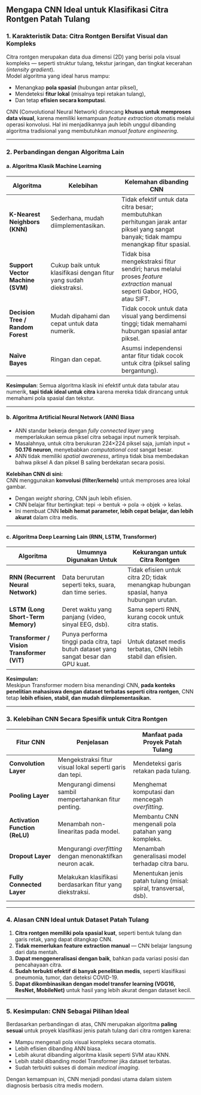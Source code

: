## **Mengapa CNN Ideal untuk Klasifikasi Citra Rontgen Patah Tulang**

### **1. Karakteristik Data: Citra Rontgen Bersifat Visual dan Kompleks**
Citra rontgen merupakan data dua dimensi (2D) yang berisi pola visual kompleks — seperti struktur tulang, tekstur jaringan, dan tingkat kecerahan (_intensity gradient_).  
Model algoritma yang ideal harus mampu:

- Menangkap **pola spasial** (hubungan antar piksel),
- Mendeteksi **fitur lokal** (misalnya tepi retakan tulang),
- Dan tetap **efisien secara komputasi**.

CNN (Convolutional Neural Network) dirancang **khusus untuk memproses data visual**, karena memiliki kemampuan _feature extraction_ otomatis melalui operasi konvolusi. Hal ini menjadikannya jauh lebih unggul dibanding algoritma tradisional yang membutuhkan _manual feature engineering_.

---
### **2. Perbandingan dengan Algoritma Lain**
#### **a. Algoritma Klasik Machine Learning**

| Algoritma                         | Kelebihan                                                         | Kelemahan dibanding CNN                                                                                                                   |
| --------------------------------- | ----------------------------------------------------------------- | ----------------------------------------------------------------------------------------------------------------------------------------- |
| **K-Nearest Neighbors (KNN)**     | Sederhana, mudah diimplementasikan.                               | Tidak efektif untuk data citra besar; membutuhkan perhitungan jarak antar piksel yang sangat banyak; tidak mampu menangkap fitur spasial. |
| **Support Vector Machine (SVM)**  | Cukup baik untuk klasifikasi dengan fitur yang sudah diekstraksi. | Tidak bisa mengekstraksi fitur sendiri; harus melalui proses _feature extraction_ manual seperti Gabor, HOG, atau SIFT.                   |
| **Decision Tree / Random Forest** | Mudah dipahami dan cepat untuk data numerik.                      | Tidak cocok untuk data visual yang berdimensi tinggi; tidak memahami hubungan spasial antar piksel.                                       |
| **Naïve Bayes**                   | Ringan dan cepat.                                                 | Asumsi independensi antar fitur tidak cocok untuk citra (piksel saling bergantung).                                                       |

**Kesimpulan**: Semua algoritma klasik ini efektif untuk data tabular atau numerik, **tapi tidak ideal untuk citra** karena mereka tidak dirancang untuk memahami pola spasial dan tekstur.

---
#### **b. Algoritma Artificial Neural Network (ANN) Biasa**
- ANN standar bekerja dengan _fully connected layer_ yang memperlakukan semua piksel citra sebagai input numerik terpisah.
- Masalahnya, untuk citra berukuran 224×224 piksel saja, jumlah input = **50.176 neuron**, menyebabkan _computational cost_ sangat besar.
- ANN tidak memiliki _spatial awareness_, artinya tidak bisa membedakan bahwa piksel A dan piksel B saling berdekatan secara posisi.    

**Kelebihan CNN di sini:**  
CNN menggunakan **konvolusi (filter/kernels)** untuk memproses area lokal gambar.
- Dengan _weight sharing_, CNN jauh lebih efisien.
- CNN belajar fitur bertingkat: tepi → bentuk → pola → objek → kelas.
- Ini membuat CNN **lebih hemat parameter, lebih cepat belajar, dan lebih akurat** dalam citra medis.
---
#### **c. Algoritma Deep Learning Lain (RNN, LSTM, Transformer)**

| Algoritma                                  | Umumnya Digunakan Untuk                                                              | Kekurangan untuk Citra Rontgen                                                         |
| ------------------------------------------ | ------------------------------------------------------------------------------------ | -------------------------------------------------------------------------------------- |
| **RNN (Recurrent Neural Network)**         | Data berurutan seperti teks, suara, dan time series.                                 | Tidak efisien untuk citra 2D; tidak menangkap hubungan spasial, hanya hubungan urutan. |
| **LSTM (Long Short-Term Memory)**          | Deret waktu yang panjang (video, sinyal EEG, dsb).                                   | Sama seperti RNN, kurang cocok untuk citra statis.                                     |
| **Transformer / Vision Transformer (ViT)** | Punya performa tinggi pada citra, tapi butuh dataset yang sangat besar dan GPU kuat. | Untuk dataset medis terbatas, CNN lebih stabil dan efisien.                            |

**Kesimpulan:**  
Meskipun Transformer modern bisa menandingi CNN, **pada konteks penelitian mahasiswa dengan dataset terbatas seperti citra rontgen**, CNN tetap **lebih efisien, stabil, dan mudah diimplementasikan.**

---
### **3. Kelebihan CNN Secara Spesifik untuk Citra Rontgen**

| Fitur CNN                      | Penjelasan                                                 | Manfaat pada Proyek Patah Tulang                                 |
| ------------------------------ | ---------------------------------------------------------- | ---------------------------------------------------------------- |
| **Convolution Layer**          | Mengekstraksi fitur visual lokal seperti garis dan tepi.   | Mendeteksi garis retakan pada tulang.                            |
| **Pooling Layer**              | Mengurangi dimensi sambil mempertahankan fitur penting.    | Menghemat komputasi dan mencegah _overfitting_.                  |
| **Activation Function (ReLU)** | Menambah non-linearitas pada model.                        | Membantu CNN mengenali pola patahan yang kompleks.               |
| **Dropout Layer**              | Mengurangi _overfitting_ dengan menonaktifkan neuron acak. | Menambah generalisasi model terhadap citra baru.                 |
| **Fully Connected Layer**      | Melakukan klasifikasi berdasarkan fitur yang diekstraksi.  | Menentukan jenis patah tulang (misal: spiral, transversal, dsb). |

---
### **4. Alasan CNN Ideal untuk Dataset Patah Tulang**
1. **Citra rontgen memiliki pola spasial kuat**, seperti bentuk tulang dan garis retak, yang dapat ditangkap CNN.
2. **Tidak memerlukan feature extraction manual** — CNN belajar langsung dari data mentah.
3. **Dapat menggeneralisasi dengan baik**, bahkan pada variasi posisi dan pencahayaan citra.
4. **Sudah terbukti efektif di banyak penelitian medis**, seperti klasifikasi pneumonia, tumor, dan deteksi COVID-19.
5. **Dapat dikombinasikan dengan model transfer learning (VGG16, ResNet, MobileNet)** untuk hasil yang lebih akurat dengan dataset kecil.
---
### **5. Kesimpulan: CNN Sebagai Pilihan Ideal**
Berdasarkan perbandingan di atas, CNN merupakan algoritma **paling sesuai** untuk proyek klasifikasi jenis patah tulang dari citra rontgen karena:
- Mampu mengenali pola visual kompleks secara otomatis.
- Lebih efisien dibanding ANN biasa.
- Lebih akurat dibanding algoritma klasik seperti SVM atau KNN.
- Lebih stabil dibanding model Transformer jika dataset terbatas.    
- Sudah terbukti sukses di domain _medical imaging_.

Dengan kemampuan ini, CNN menjadi pondasi utama dalam sistem diagnosis berbasis citra medis modern.